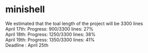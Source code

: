 # minishell

We estimated that the toal length of the project will be 3300 lines  
April 17th: Progress: 900/3300 lines: 27%  
April 18th: Progress: 1250/3300 lines: 38%  
April 19th: Progress: 1350/3300 lines: 41%  
Deadline : April 25th  

<!-- echo 'scale=3; 1250/3300' | bc -->
<!-- valgrind --leak-check=full --show-leak-kinds=all ./minishell -->
